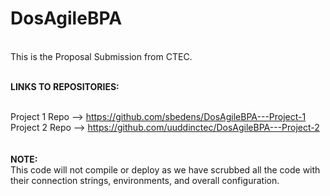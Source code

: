 # DosAgileBPA
<br /> This is the Proposal Submission from CTEC.

<br /><b>LINKS TO REPOSITORIES:</b>
<br />

<br />Project 1 Repo --> https://github.com/sbedens/DosAgileBPA---Project-1
<br />Project 2 Repo --> https://github.com/uuddinctec/DosAgileBPA---Project-2
<br />
<br />
<br /><b>NOTE:</b>
<br />
This code will not compile or deploy as we have scrubbed all the code with their connection strings, environments, and overall configuration.
